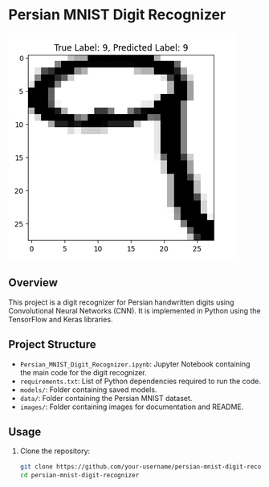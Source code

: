 # Persian MNIST Digit Recognizer

![Sample Image](sample_image.png)

## Overview
This project is a digit recognizer for Persian handwritten digits using Convolutional Neural Networks (CNN). It is implemented in Python using the TensorFlow and Keras libraries.

## Project Structure
- `Persian_MNIST_Digit_Recognizer.ipynb`: Jupyter Notebook containing the main code for the digit recognizer.
- `requirements.txt`: List of Python dependencies required to run the code.
- `models/`: Folder containing saved models.
- `data/`: Folder containing the Persian MNIST dataset.
- `images/`: Folder containing images for documentation and README.

## Usage
1. Clone the repository:
   ```bash
   git clone https://github.com/your-username/persian-mnist-digit-recognizer.git
   cd persian-mnist-digit-recognizer
